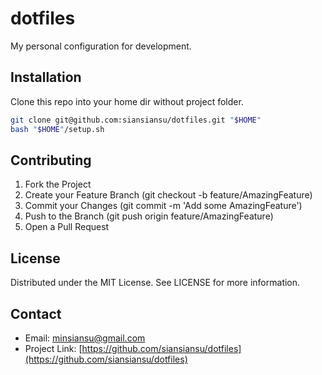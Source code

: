 # dotfiles

My personal configuration for development.

## Installation

Clone this repo into your home dir without project folder.

```bash
git clone git@github.com:siansiansu/dotfiles.git "$HOME"
bash "$HOME"/setup.sh
```

## Contributing

1. Fork the Project
2. Create your Feature Branch (git checkout -b feature/AmazingFeature)
3. Commit your Changes (git commit -m 'Add some AmazingFeature')
4. Push to the Branch (git push origin feature/AmazingFeature)
5. Open a Pull Request

## License

Distributed under the MIT License. See LICENSE for more information.

## Contact

- Email: minsiansu@gmail.com
- Project Link: [https://github.com/siansiansu/dotfiles](https://github.com/siansiansu/dotfiles)

